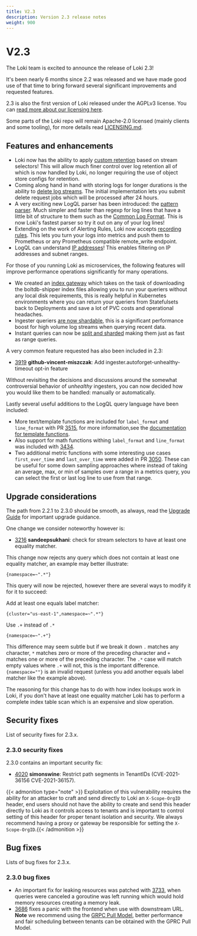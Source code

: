 ```yaml
---
title: V2.3
description: Version 2.3 release notes
weight: 900
---
```


# V2.3

The Loki team is excited to announce the release of Loki 2.3! 

It's been nearly 6 months since 2.2 was released and we have made good use of that time to bring forward several significant improvements and requested features.

2.3 is also the first version of Loki released under the AGPLv3 license. You can [read more about our licensing here](/licensing/).

Some parts of the Loki repo will remain Apache-2.0 licensed (mainly clients and some tooling), for more details read [LICENSING.md](https://github.com/grafana/loki/blob/main/LICENSING.md).

## Features and enhancements

* Loki now has the ability to apply [custom retention](../../operations/storage/retention/) based on stream selectors! This will allow much finer control over log retention all of which is now handled by Loki, no longer requiring the use of object store configs for retention.
* Coming along hand in hand with storing logs for longer durations is the ability to [delete log streams](../../operations/storage/logs-deletion/). The initial implementation lets you submit delete request jobs which will be processed after 24 hours.
* A very exciting new LogQL parser has been introduced: the [pattern parser](../../query/log_queries/#parser-expression). Much simpler and faster than regexp for log lines that have a little bit of structure to them such as the [Common Log Format](https://en.wikipedia.org/wiki/Common_Log_Format). This is now Loki's fastest parser so try it out on any of your log lines!
* Extending on the work of Alerting Rules, Loki now accepts [recording rules](../../alert/#recording-rules). This lets you turn your logs into metrics and push them to Prometheus or any Prometheus compatible remote_write endpoint.
* LogQL can understand [IP addresses](../../query/ip/)! This enables filtering on IP addresses and subnet ranges.

For those of you running Loki as microservices, the following features will improve performance operations significantly for many operations.

* We created an [index gateway](../../operations/storage/boltdb-shipper/#index-gateway) which takes on the task of downloading the boltdb-shipper index files allowing you to run your queriers without any local disk requirements, this is really helpful in Kubernetes environments where you can return your queriers from Statefulsets back to Deployments and save a lot of PVC costs and operational headaches.
* Ingester queriers [are now shardable](https://github.com/grafana/loki/pull/3852), this is a significant performance boost for high volume log streams when querying recent data. 
* Instant queries can now be [split and sharded](https://github.com/grafana/loki/pull/3984) making them just as fast as range queries.

A very common feature requested has also been included in 2.3:

* [3919](https://github.com/grafana/loki/pull/3919) **github-vincent-miszczak**: Add ingester.autoforget-unhealthy-timeout opt-in feature

Without revisiting the decisions and discussions around the somewhat controversial behavior of _unhealthy_ ingesters, you can now decided how you would like them to be handled: manually or automatically.

Lastly several useful additions to the LogQL query language have been included:

* More text/template functions are included for `label_format` and `line_format` with PR [3515](https://github.com/grafana/loki/pull/3515), for more information,see the [documentation for template functions](/docs/loki/<LOKI_VERSION>/logql/template_functions/).
* Also support for math functions withing `label_format` and `line_format` was included with [3434](https://github.com/grafana/loki/pull/3434).
* Two additional metric functions with some interesting use cases `first_over_time` and `last_over_time` were added in PR [3050](https://github.com/grafana/loki/pull/3050). These can be useful for some down sampling approaches where instead of taking an average, max, or min of samples over a range in a metrics query, you can select the first or last log line to use from that range.

## Upgrade considerations

The path from 2.2.1 to 2.3.0 should be smooth, as always, read the [Upgrade Guide](../../setup/upgrade/#230) for important upgrade guidance.

One change we consider noteworthy however is:

* [3216](https://github.com/grafana/loki/pull/3216) **sandeepsukhani**: check for stream selectors to have at least one equality matcher.

This change now rejects any query which does not contain at least one equality matcher, an example may better illustrate:

`{namespace=~".*"}`

This query will now be rejected, however there are several ways to modify it for it to succeed:

Add at least one equals label matcher:

`{cluster="us-east-1",namespace=~".*"}`

Use `.+` instead of `.*`

`{namespace=~".+"}`

This difference may seem subtle but if we break it down `.` matches any character, `*` matches zero or more of the preceding character and `+` matches one or more of the preceding character. The `.*` case will match empty values where `.+` will not, this is the important difference. `{namespace=""}` is an invalid request (unless you add another equals label matcher like the example above).

The reasoning for this change has to do with how index lookups work in Loki, if you don't have at least one equality matcher Loki has to perform a complete index table scan which is an expensive and slow operation.



## Security fixes

List of security fixes for 2.3.x.

### 2.3.0 security fixes

2.3.0 contains an important security fix:

* [4020](https://github.com/grafana/loki/pull/4020) **simonswine**: Restrict path segments in TenantIDs (CVE-2021-36156 CVE-2021-36157).

{{< admonition type="note" >}}
Exploitation of this vulnerability requires the ability for an attacker to craft and send directly to Loki an `X-Scope-OrgID` header, end users should not have the ability to create and send this header directly to Loki as it controls access to tenants and is important to control setting of this header for proper tenant isolation and security. We always recommend having a proxy or gateway be responsible for setting the `X-Scope-OrgID`.{{< /admonition >}}

## Bug fixes

Lists of bug fixes for 2.3.x.

### 2.3.0 bug fixes

* An important fix for leaking resources was patched with [3733](https://github.com/grafana/loki/pull/3733), when queries were canceled a goroutine was left running which would hold memory resources creating a memory leak.
* [3686](https://github.com/grafana/loki/pull/3686) fixes a panic with the frontend when use with downstream URL. **Note** we recommend using the [GRPC Pull Model](/docs/loki/<LOKI_VERSION>/configuration/query-frontend/#grpc-mode-pull-model), better performance and fair scheduling between tenants can be obtained with the GPRC Pull Model.
